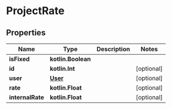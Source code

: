 
# ProjectRate

## Properties
Name | Type | Description | Notes
------------ | ------------- | ------------- | -------------
**isFixed** | **kotlin.Boolean** |  | 
**id** | **kotlin.Int** |  |  [optional]
**user** | [**User**](User.md) |  |  [optional]
**rate** | **kotlin.Float** |  |  [optional]
**internalRate** | **kotlin.Float** |  |  [optional]



